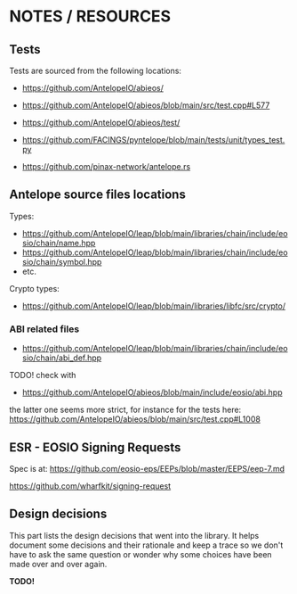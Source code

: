 # NOTES / RESOURCES

## Tests

Tests are sourced from the following locations:

- <https://github.com/AntelopeIO/abieos/>
- <https://github.com/AntelopeIO/abieos/blob/main/src/test.cpp#L577>
- <https://github.com/AntelopeIO/abieos/test/>

- <https://github.com/FACINGS/pyntelope/blob/main/tests/unit/types_test.py>

- <https://github.com/pinax-network/antelope.rs>

## Antelope source files locations

Types:
- <https://github.com/AntelopeIO/leap/blob/main/libraries/chain/include/eosio/chain/name.hpp>
- <https://github.com/AntelopeIO/leap/blob/main/libraries/chain/include/eosio/chain/symbol.hpp>
- etc.

Crypto types:
- <https://github.com/AntelopeIO/leap/blob/main/libraries/libfc/src/crypto/>

### ABI related files

- <https://github.com/AntelopeIO/leap/blob/main/libraries/chain/include/eosio/chain/abi_def.hpp>

TODO! check with

- <https://github.com/AntelopeIO/abieos/blob/main/include/eosio/abi.hpp>

the latter one seems more strict, for instance for the tests here:
<https://github.com/AntelopeIO/abieos/blob/main/src/test.cpp#L1008>


## ESR - EOSIO Signing Requests

Spec is at: <https://github.com/eosio-eps/EEPs/blob/master/EEPS/eep-7.md>

<https://github.com/wharfkit/signing-request>

## Design decisions

This part lists the design decisions that went into the library. It helps document
some decisions and their rationale and keep a trace so we don't have to ask the
same question or wonder why some choices have been made over and over again.

**TODO!**
